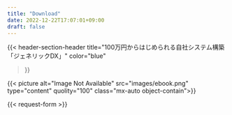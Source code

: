 ```yaml
---
title: "Download"
date: 2022-12-22T17:07:01+09:00
draft: false
---
```


{{< header-section-header 
    title="100万円からはじめられる自社システム構築「ジェネリックDX」"
    color="blue"
>}}

<div>
{{< picture alt="Image Not Available" src="images/ebook.png" type="content" quolity="100" class="mx-auto object-contain">}}
</div>

</div>


<div class="px-2 lg:px-0 lg:w-3/4 mx-auto relative z-50">

{{< request-form >}}
